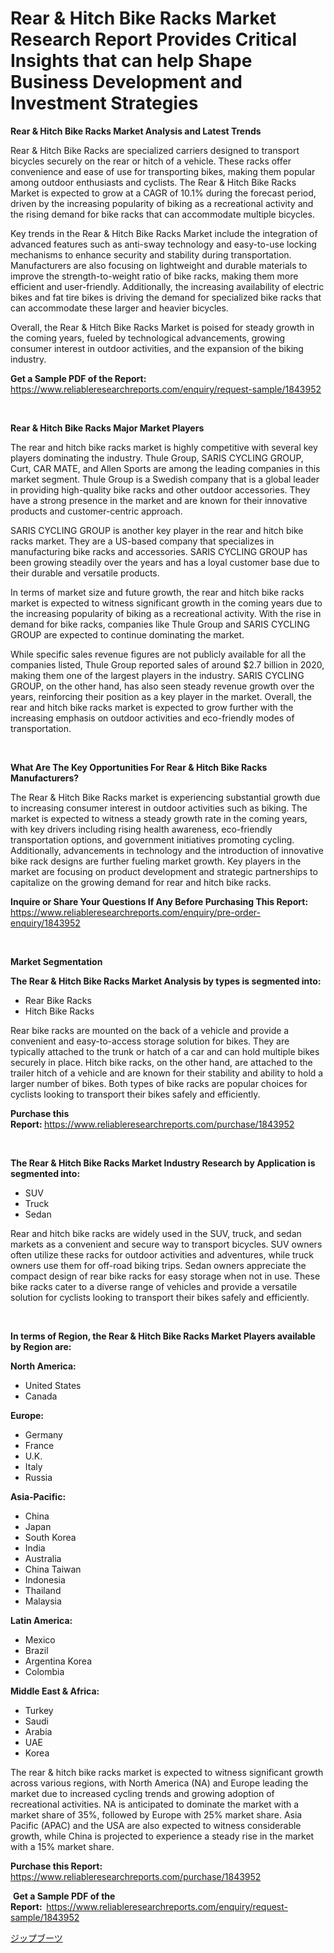<p><h1>Rear & Hitch Bike Racks Market Research Report Provides Critical Insights that can help Shape Business Development and Investment Strategies</h1></p><p><strong>Rear & Hitch Bike Racks Market Analysis and Latest Trends</strong></p>
<p><p>Rear & Hitch Bike Racks are specialized carriers designed to transport bicycles securely on the rear or hitch of a vehicle. These racks offer convenience and ease of use for transporting bikes, making them popular among outdoor enthusiasts and cyclists. The Rear & Hitch Bike Racks Market is expected to grow at a CAGR of 10.1% during the forecast period, driven by the increasing popularity of biking as a recreational activity and the rising demand for bike racks that can accommodate multiple bicycles.</p><p>Key trends in the Rear & Hitch Bike Racks Market include the integration of advanced features such as anti-sway technology and easy-to-use locking mechanisms to enhance security and stability during transportation. Manufacturers are also focusing on lightweight and durable materials to improve the strength-to-weight ratio of bike racks, making them more efficient and user-friendly. Additionally, the increasing availability of electric bikes and fat tire bikes is driving the demand for specialized bike racks that can accommodate these larger and heavier bicycles.</p><p>Overall, the Rear & Hitch Bike Racks Market is poised for steady growth in the coming years, fueled by technological advancements, growing consumer interest in outdoor activities, and the expansion of the biking industry.</p></p>
<p><strong>Get a Sample PDF of the Report:&nbsp;</strong> <a href="https://www.reliableresearchreports.com/enquiry/request-sample/1843952">https://www.reliableresearchreports.com/enquiry/request-sample/1843952</a></p>
<p>&nbsp;</p>
<p><strong>Rear & Hitch Bike Racks Major Market Players</strong></p>
<p><p>The rear and hitch bike racks market is highly competitive with several key players dominating the industry. Thule Group, SARIS CYCLING GROUP, Curt, CAR MATE, and Allen Sports are among the leading companies in this market segment. Thule Group is a Swedish company that is a global leader in providing high-quality bike racks and other outdoor accessories. They have a strong presence in the market and are known for their innovative products and customer-centric approach.</p><p>SARIS CYCLING GROUP is another key player in the rear and hitch bike racks market. They are a US-based company that specializes in manufacturing bike racks and accessories. SARIS CYCLING GROUP has been growing steadily over the years and has a loyal customer base due to their durable and versatile products.</p><p>In terms of market size and future growth, the rear and hitch bike racks market is expected to witness significant growth in the coming years due to the increasing popularity of biking as a recreational activity. With the rise in demand for bike racks, companies like Thule Group and SARIS CYCLING GROUP are expected to continue dominating the market.</p><p>While specific sales revenue figures are not publicly available for all the companies listed, Thule Group reported sales of around $2.7 billion in 2020, making them one of the largest players in the industry. SARIS CYCLING GROUP, on the other hand, has also seen steady revenue growth over the years, reinforcing their position as a key player in the market. Overall, the rear and hitch bike racks market is expected to grow further with the increasing emphasis on outdoor activities and eco-friendly modes of transportation.</p></p>
<p>&nbsp;</p>
<p><strong>What Are The Key Opportunities For Rear & Hitch Bike Racks Manufacturers?</strong></p>
<p><p>The Rear & Hitch Bike Racks market is experiencing substantial growth due to increasing consumer interest in outdoor activities such as biking. The market is expected to witness a steady growth rate in the coming years, with key drivers including rising health awareness, eco-friendly transportation options, and government initiatives promoting cycling. Additionally, advancements in technology and the introduction of innovative bike rack designs are further fueling market growth. Key players in the market are focusing on product development and strategic partnerships to capitalize on the growing demand for rear and hitch bike racks.</p></p>
<p><strong>Inquire or Share Your Questions If Any Before Purchasing This Report:</strong> <a href="https://www.reliableresearchreports.com/enquiry/pre-order-enquiry/1843952">https://www.reliableresearchreports.com/enquiry/pre-order-enquiry/1843952</a></p>
<p>&nbsp;</p>
<p><strong>Market Segmentation</strong></p>
<p><strong>The Rear & Hitch Bike Racks Market Analysis by types is segmented into:</strong></p>
<p><ul><li>Rear Bike Racks</li><li>Hitch Bike Racks</li></ul></p>
<p><p>Rear bike racks are mounted on the back of a vehicle and provide a convenient and easy-to-access storage solution for bikes. They are typically attached to the trunk or hatch of a car and can hold multiple bikes securely in place. Hitch bike racks, on the other hand, are attached to the trailer hitch of a vehicle and are known for their stability and ability to hold a larger number of bikes. Both types of bike racks are popular choices for cyclists looking to transport their bikes safely and efficiently.</p></p>
<p><strong>Purchase this Report:&nbsp;</strong><a href="https://www.reliableresearchreports.com/purchase/1843952">https://www.reliableresearchreports.com/purchase/1843952</a></p>
<p>&nbsp;</p>
<p><strong>The Rear & Hitch Bike Racks Market Industry Research by Application is segmented into:</strong></p>
<p><ul><li>SUV</li><li>Truck</li><li>Sedan</li></ul></p>
<p><p>Rear and hitch bike racks are widely used in the SUV, truck, and sedan markets as a convenient and secure way to transport bicycles. SUV owners often utilize these racks for outdoor activities and adventures, while truck owners use them for off-road biking trips. Sedan owners appreciate the compact design of rear bike racks for easy storage when not in use. These bike racks cater to a diverse range of vehicles and provide a versatile solution for cyclists looking to transport their bikes safely and efficiently.</p></p>
<p>&nbsp;</p>
<p><strong>In terms of Region, the Rear & Hitch Bike Racks Market Players available by Region are:</strong></p>
<p>
    <p> <strong> North America: </strong>
        <ul>
            <li>United States</li>
            <li>Canada</li>
        </ul>
        </p> 
    <p> <strong> Europe: </strong>
        <ul>
            <li>Germany</li>
            <li>France</li>
            <li>U.K.</li>
            <li>Italy</li>
            <li>Russia</li>
        </ul>
        </p> 
    <p> <strong> Asia-Pacific: </strong>
        <ul>
            <li>China</li>
            <li>Japan</li>
            <li>South Korea</li>
            <li>India</li>
            <li>Australia</li>
            <li>China Taiwan</li>
            <li>Indonesia</li>
            <li>Thailand</li>
            <li>Malaysia</li>
        </ul>
        </p> 
    <p> <strong> Latin America: </strong>
        <ul>
            <li>Mexico</li>
            <li>Brazil</li>
            <li>Argentina Korea</li>
            <li>Colombia</li>
        </ul>
        </p> 
    <p> <strong> Middle East & Africa: </strong>
        <ul>
            <li>Turkey</li>
            <li>Saudi</li>
            <li>Arabia</li>
            <li>UAE</li>
            <li>Korea</li>
        </ul>
    </p>
    </p>
<p><p>The rear & hitch bike racks market is expected to witness significant growth across various regions, with North America (NA) and Europe leading the market due to increased cycling trends and growing adoption of recreational activities. NA is anticipated to dominate the market with a market share of 35%, followed by Europe with 25% market share. Asia Pacific (APAC) and the USA are also expected to witness considerable growth, while China is projected to experience a steady rise in the market with a 15% market share.</p></p>
<p><strong>Purchase this Report: </strong><a href="https://www.reliableresearchreports.com/purchase/1843952">https://www.reliableresearchreports.com/purchase/1843952</a></p>
<p>&nbsp;<strong>Get a Sample PDF of the Report:&nbsp;&nbsp;</strong><a href="https://www.reliableresearchreports.com/enquiry/request-sample/1843952">https://www.reliableresearchreports.com/enquiry/request-sample/1843952</a></p>
<p><strong></strong></p>
<p><p><a href="https://github.com/EstaSprer20231/Market-Research-Report-List-1/blob/main/49101977913.md">ジップブーツ</a></p></p>